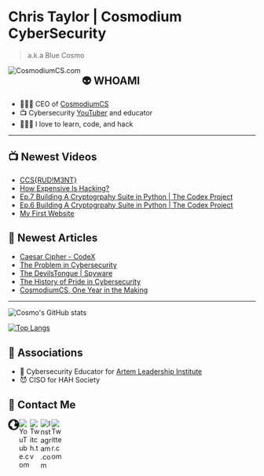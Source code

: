 # Chris Taylor | Cosmodium CyberSecurity
> a.k.a Blue Cosmo

[<img align="left" alt="CosmodiumCS.com" width="150px" src="https://static.wixstatic.com/media/1a48ab_3abeb327b98e4f2ba02edbc42027e9e4~mv2.jpg/v1/fill/w_250,h_250,al_c,q_80,usm_0.66_1.00_0.01/DSC_1486_edited.webp"/>][website]

## 👽 WHOAMI
- 👨🏽‍💼 CEO of [CosmodiumCS][website]
- 📺 Cybersecurity [YouTuber][youtube] and educator
- 👨🏽‍💻 I love to learn, code, and hack

---
## 📺 Newest Videos
<!-- YOUTUBE:START -->
- [CCS{RUD!M3NT}](https://www.youtube.com/watch?v=Fx7nOAA7xn0)
- [How Expensive Is Hacking?](https://www.youtube.com/watch?v=4HHocyZSm7E)
- [Ep.7 Building A Cryptogrpahy Suite in Python | The Codex Project](https://www.youtube.com/watch?v=08jpgJhmkvE)
- [Ep.6 Building A Cryptogrpahy Suite in Python | The Codex Project](https://www.youtube.com/watch?v=EHokPPIp_gY)
- [My First Website](https://www.youtube.com/watch?v=4kL6iuw3LFM)
<!-- YOUTUBE:END -->

## 📗 Newest Articles
<!-- BLOG-POST-LIST:START -->
- [Caesar Cipher - CodeX](https://www.cosmodiumcs.com/post/caesar-cipher-codex)
- [The Problem in Cybersecurity](https://www.cosmodiumcs.com/post/the-problem-in-cybersecurity)
- [The DevilsTongue | Spyware](https://www.cosmodiumcs.com/post/the-devilstongue-spyware)
- [The History of Pride in Cybersecurity](https://www.cosmodiumcs.com/post/the-history-of-pride-in-cybersecurity)
- [CosmodiumCS, One Year in the Making](https://www.cosmodiumcs.com/post/cosmodiumcs-one-year-in-the-making)
<!-- BLOG-POST-LIST:END -->
---

<!-- GitHub StatCard-->
![Cosmo's GitHub stats](https://github-readme-stats.vercel.app/api?username=CosmodiumCS&show_icons=true&theme=dark)

<!-- Top Languages Card -->
[![Top Langs](https://github-readme-stats.vercel.app/api/top-langs/?username=CosmodiumCS&theme=dark)](https://github.com/anuraghazra/github-readme-stats)

## 🤝 Associations
- 🏫 Cybersecurity Educator for [Artem Leadership Institute](https://www.artemleaders.com/)
- 😈 CISO for HAH Society

## 🤙 Contact Me
[<img align="left" alt="CosmodiumCS.com" width="22px" src="https://raw.githubusercontent.com/iconic/open-iconic/master/svg/globe.svg"/>][website]
[<img align="left" alt="YouTube.com" width="22px" src="https://cdn.jsdelivr.net/npm/simple-icons@v3/icons/youtube.svg"/>][youtube]
[<img align="left" alt="Twitch.tv" width="22px" src="https://cdn.jsdelivr.net/npm/simple-icons@v3/icons/twitch.svg"/>][twitch]
[<img align="left" alt="Instagram.com" width="22px" src="https://cdn.jsdelivr.net/npm/simple-icons@v3/icons/instagram.svg"/>][instagram]
[<img align="left" alt="Twitter.com" width="22px" src="https://cdn.jsdelivr.net/npm/simple-icons@v3/icons/twitter.svg"/>][twitter]

<!-- Variables -->
[website]: https://www.cosmodiumcs.com
[youtube]: https://www.youtube.com/c/CosmodiumCS
[twitch]: https://www.twitch.tv/cosmodiumcs
[instagram]: https://www.instagram.com/cosmodium.cs/
[twitter]: https://www.twitter.com/CosmodiumCS
